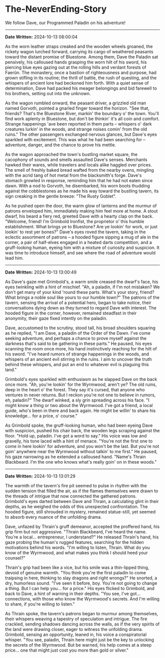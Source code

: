 # The-NeverEnding-Story

We follow Dave, our Programmed Paladin on his adventure!

---

**Date Written:** 2024-10-13 08:00:04

As the worn leather straps creaked and the wooden wheels groaned, the rickety wagon lurched forward, carrying its cargo of weathered peasants toward the distant promise of Bluestone. Among them, Dave the Paladin sat pensively, his calloused hands grasping the worn hilt of his sword, his piercing blue eyes gazing out at the rolling hills and verdant forests of Faerûn. The monastery, once a bastion of righteousness and purpose, had grown stifling in its routine; the thrill of battle, the rush of questing, and the whispers of ancient lore had beckoned him forth. With a quiet sense of determination, Dave had packed his meager belongings and bid farewell to his brothers, setting out into the unknown.

As the wagon rumbled onward, the peasant driver, a grizzled old man named Gorvoth, pointed a gnarled finger toward the horizon. "See that, friends? That's the Bluestone River, markin' the boundary o' the town. You'll find work aplenty in Bluestone, but don't be thinkin' it's all coin and comfort. Strange happenings 'ave been reported in them parts – whispers o' dark creatures lurkin' in the woods, and strange noises comin' from the old ruins." The other passengers exchanged nervous glances, but Dave's eyes sparkled with excitement. This was what he had been searching for – adventure, danger, and the chance to prove his mettle.

As the wagon approached the town's bustling market square, the cacophony of sounds and smells assaulted Dave's senses. Merchants hawked their wares, while travelers and locals alike haggled over prices. The smell of freshly baked bread wafted from the nearby ovens, mingling with the acrid tang of hot metal from the blacksmith's forge. Dave's stomach growled in response, reminding him that he had not eaten since dawn. With a nod to Gorvoth, he disembarked, his worn boots thudding against the cobblestones as he made his way toward the bustling tavern, its sign creaking in the gentle breeze: "The Rusty Goblet".

As he pushed open the door, the warm glow of lanterns and the murmur of patrons enveloped him, immediately making him feel more at home. A stout dwarf, his beard a fiery red, greeted Dave with a hearty clap on the back. "Welcome, friend! I'm Grimbold Ironfist, the proprietor o' this humble establishment. What brings ye to Bluestone? Are ye lookin' for work, or just lookin' to rest yer bones?" Dave's eyes roved the tavern, taking in the eclectic assortment of patrons – a hooded figure sipping a mug of ale in the corner, a pair of half-elves engaged in a heated darts competition, and a gruff-looking human, eyeing him with a mixture of curiosity and suspicion. It was time to introduce himself, and see where the road of adventure would lead him.

---

**Date Written:** 2024-10-13 13:00:49

As Dave's gaze met Grimbold's, a warm smile creased the dwarf's face, his eyes twinkling with a hint of mischief. "Ah, a paladin, if I'm not mistaken? We don't get many of your kind 'round these parts. What's your story, friend? What brings a noble soul like yours to our humble town?" The patrons of the tavern, sensing the arrival of a potential hero, began to take notice, their conversations dying down as they turned to regard Dave with interest. The hooded figure in the corner, however, remained steadfast in their anonymity, their gaze fixed intently on the paladin.

Dave, accustomed to the scrutiny, stood tall, his broad shoulders squaring as he replied, "I am Dave, a paladin of the Order of the Dawn. I've come seeking adventure, and perhaps a chance to prove myself against the darkness that's said to be gathering in these parts." He paused, his eyes scanning the room once more, his hand instinctively reaching for the hilt of his sword. "I've heard rumors of strange happenings in the woods, and whispers of an ancient evil stirring in the ruins. I aim to uncover the truth behind these whispers, and put an end to whatever evil is plaguing this land."

Grimbold's eyes sparkled with enthusiasm as he slapped Dave on the back once more. "Ah, you're lookin' for the Wyrmwood, aren't ye? The old ruins, deep in the heart o' the forest. They say it's cursed, that anyone who ventures in never returns. But I reckon you're not one to believe in rumors, eh, paladin?" The dwarf winked, a sly grin spreading across his face. "I might know a thing or two about the Wyrmwood. I've got a friend, a local guide, who's been in there and back again. He might be willin' to share his knowledge... for a price, o' course."

As Grimbold spoke, the gruff-looking human, who had been eyeing Dave with suspicion, pushed his chair back, the wooden legs scraping against the floor. "Hold up, paladin. I've got a word to say." His voice was low and gravelly, his tone laced with a hint of menace. "You're not the first one to come in here lookin' for adventure, and you won't be the last. But you're not goin' anywhere near the Wyrmwood without talkin' to me first." He paused, his gaze narrowing as he extended a calloused hand. "Name's Thrain Blackbeard. I'm the one who knows what's really goin' on in these woods."

---

**Date Written:** 2024-10-13 13:01:29

The warmth of the tavern's fire pit seemed to pulse in rhythm with the sudden tension that filled the air, as if the flames themselves were drawn to the threads of intrigue that now connected the gathered patrons. Grimbold's eyes darted between Dave and Thrain, a calculating glint in their depths, as he weighed the odds of this unexpected confrontation. The hooded figure, still shrouded in mystery, remained statue-still, yet seemed to absorb every nuance of the unfolding drama.

Dave, unfazed by Thrain's gruff demeanor, accepted the proffered hand, his grip firm but not aggressive. "Thrain Blackbeard, I've heard the name. You're a local... entrepreneur, I understand?" He released Thrain's hand, his gaze probing the human's rugged features, searching for the hidden motivations behind his words. "I'm willing to listen, Thrain. What do you know of the Wyrmwood, and what makes you think I should heed your counsel?"

Thrain's grip had been like a vice, but his smile was a thin-lipped thing, devoid of genuine warmth. "You think you're the first paladin to come traipsing in here, thinking to slay dragons and right wrongs?" He snorted, a dry, humorless sound. "I've seen it before, boy. You're not going to change a thing. But I can help you... for a price." His eyes flicked to Grimbold, and back to Dave, a hint of warning in their depths. "You see, I've got... connections, with those who know the Wyrmwood's secrets. And I'm willing to share, if you're willing to listen."

As Thrain spoke, the tavern's patrons began to murmur among themselves, their whispers weaving a tapestry of speculation and intrigue. The fire crackled, sending shadows dancing across the walls, as if the very spirits of the land were drawing closer, eager to witness the unfolding drama. Grimbold, sensing an opportunity, leaned in, his voice a conspiratorial whisper. "You see, paladin, Thrain here might just be the key to unlocking the secrets of the Wyrmwood. But be warned, his help comes at a steep price... one that might just cost you more than gold or silver."
